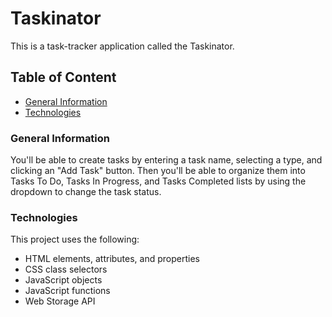 # Taskinator

This is a task-tracker application called the Taskinator.

## Table of Content 
* [General Information](#General-Information)
* [Technologies](#Technologies)

### General Information
You'll be able to create tasks by entering a task name, selecting a type, and clicking an "Add Task" button. Then you'll be able to organize them into Tasks To Do, Tasks In Progress, and Tasks Completed lists by using the dropdown to change the task status. 

### Technologies
This project uses the following:
* HTML elements, attributes, and properties
* CSS class selectors
* JavaScript objects 
* JavaScript functions
* Web Storage API
